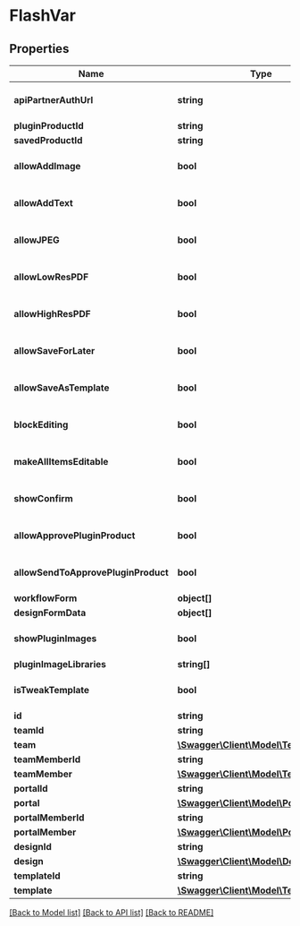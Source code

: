 # FlashVar

## Properties
Name | Type | Description | Notes
------------ | ------------- | ------------- | -------------
**apiPartnerAuthUrl** | **string** |  | [optional] [default to '']
**pluginProductId** | **string** |  | [optional] 
**savedProductId** | **string** |  | [optional] 
**allowAddImage** | **bool** |  | [optional] [default to false]
**allowAddText** | **bool** |  | [optional] [default to false]
**allowJPEG** | **bool** |  | [optional] [default to false]
**allowLowResPDF** | **bool** |  | [optional] [default to false]
**allowHighResPDF** | **bool** |  | [optional] [default to false]
**allowSaveForLater** | **bool** |  | [optional] [default to false]
**allowSaveAsTemplate** | **bool** |  | [optional] [default to false]
**blockEditing** | **bool** |  | [optional] [default to false]
**makeAllItemsEditable** | **bool** |  | [optional] [default to false]
**showConfirm** | **bool** |  | [optional] [default to false]
**allowApprovePluginProduct** | **bool** |  | [optional] [default to false]
**allowSendToApprovePluginProduct** | **bool** |  | [optional] [default to false]
**workflowForm** | **object[]** |  | [optional] 
**designFormData** | **object[]** |  | [optional] 
**showPluginImages** | **bool** |  | [optional] [default to false]
**pluginImageLibraries** | **string[]** |  | [optional] 
**isTweakTemplate** | **bool** |  | [optional] [default to false]
**id** | **string** |  | [optional] 
**teamId** | **string** |  | [optional] 
**team** | [**\Swagger\Client\Model\Team**](Team.md) |  | [optional] 
**teamMemberId** | **string** |  | [optional] 
**teamMember** | [**\Swagger\Client\Model\TeamMember**](TeamMember.md) |  | [optional] 
**portalId** | **string** |  | [optional] 
**portal** | [**\Swagger\Client\Model\Portal**](Portal.md) |  | [optional] 
**portalMemberId** | **string** |  | [optional] 
**portalMember** | [**\Swagger\Client\Model\PortalMember**](PortalMember.md) |  | [optional] 
**designId** | **string** |  | [optional] 
**design** | [**\Swagger\Client\Model\Design**](Design.md) |  | [optional] 
**templateId** | **string** |  | [optional] 
**template** | [**\Swagger\Client\Model\Template**](Template.md) |  | [optional] 

[[Back to Model list]](../README.md#documentation-for-models) [[Back to API list]](../README.md#documentation-for-api-endpoints) [[Back to README]](../README.md)



